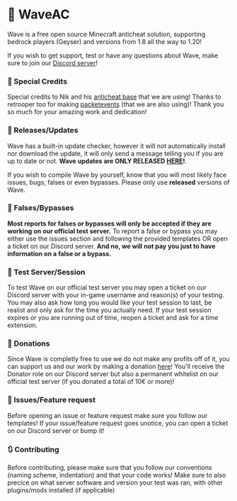 # 🌊 WaveAC

Wave is a free open source Minecraft anticheat solution, supporting bedrock players (Geyser) and versions from 1.8 all the way to 1.20!

If you wish to get support, test or have any questions about Wave, make sure to join our [Discord server](https://discord.gg/rxV89DZHEd)!

### 📎 Special Credits

Special credits to Nik and his [anticheat base](https://github.com/NikV2/AnticheatBase) that we are using! Thanks to retrooper too for making [packetevents](https://github.com/retrooper/packetevents) (that we are also using)! Thank you so much for your amazing work and dedication!

### 🔔 Releases/Updates

Wave has a built-in update checker, however it will not automatically install nor download the update, it will only send a message telling you if you are up to date or not. **Wave updates are ONLY RELEASED [HERE](https://github.com/XIII-MC/WaveAC)!**.

If you wish to compile Wave by yourself, know that you will most likely face issues, bugs, falses or even bypasses. Please only use **released** versions of Wave.

### 🚷 Falses/Bypasses

**Most reports for falses or bypasses will only be accepted if they are working on our official test server.**
To report a false or bypass you may either use the issues section and following the provided templates OR open a ticket on our Discord server. **And no, we will not pay you just to have information on a false or a bypass.**

### 🚧 Test Server/Session

To test Wave on our official test server you may open a ticket on our Discord server with your in-game username and reason(s) of your testing. You may also ask how long you would like your test session to last, be realist and only ask for the time you actually need. If your test session expires or you are running out of time, reopen a ticket and ask for a time extension.

### 💸 Donations

Since Wave is completly free to use we do not make any profits off of it, you can support us and our work by making a donation [here](https://paypal.me/waveac)! You'll receive the Donator role on our Discord server but also a permanent whitelist on our official test server (if you donated a total of 10€ or more)!

### 🎯 Issues/Feature request

Before opening an issue or feature request make sure you follow our templates! If your issue/feature request goes unotice, you can open a ticket on our Discord server or bump it!

### 🔃 Contributing

Before contributing, please make sure that you follow our conventions (naming scheme, indentation) and that your code works! Make sure to also precice on what server software and version your test was ran, with other plugins/mods installed (if applicable)
